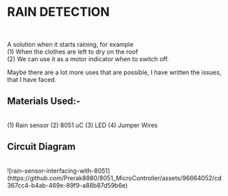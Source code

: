 # RAIN DETECTION
<br>

A solution when it starts raining, for example
<be>
<br>
(1)  When the clothes are left to dry on the roof<br>
(2)  We can use it as a motor indicator when to switch off.<br>

Maybe there are a lot more uses that are possible, I have written the issues, that I have faced.<br>

## Materials Used:-
<br>
(1)  Rain sensor
(2)  8051 uC
(3)  LED
(4)  Jumper Wires
<br>

## Circuit Diagram
<br>
![rain-sensor-interfacing-with-8051](https://github.com/Prerak8880/8051_MicroController/assets/96664052/cd367cc4-b4ab-469e-89f9-a88b87d59b6e)


